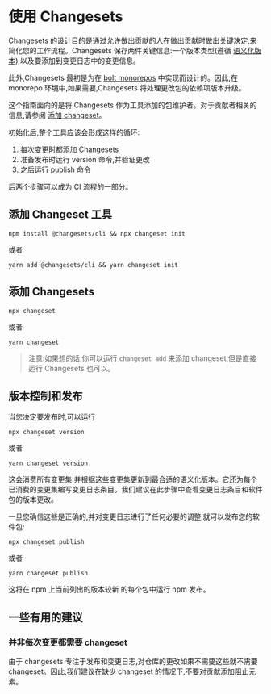 # 使用 Changesets

Changesets 的设计目的是通过允许做出贡献的人在做出贡献时做出关键决定,来简化您的工作流程。Changesets 保存两件关键信息:一个版本类型(遵循 [语义化版本](https://semver.org/)),以及要添加到变更日志中的变更信息。

此外,Changesets 最初是为在 [bolt monorepos](https://github.com/boltpkg/bolt) 中实现而设计的。因此,在 monorepo 环境中,如果需要,Changesets 将处理更改包的依赖项版本升级。

这个指南面向的是将 Changesets 作为工具添加的包维护者。对于贡献者相关的信息,请参阅 [添加 changeset](./adding-a-changeset.md)。

初始化后,整个工具应该会形成这样的循环:

1. 每次变更时都添加 Changesets
2. 准备发布时运行 version 命令,并验证更改
3. 之后运行 publish 命令

后两个步骤可以成为 CI 流程的一部分。

## 添加 Changeset 工具

```shell
npm install @changesets/cli && npx changeset init
```

或者

```shell
yarn add @changesets/cli && yarn changeset init
```

## 添加 Changesets

```shell
npx changeset
```

或者

```shell
yarn changeset
```

> 注意:如果想的话,你可以运行 `changeset add` 来添加 changeset,但是直接运行 Changesets 也可以。

## 版本控制和发布

当您决定要发布时,可以运行

```shell
npx changeset version
```

或者

```shell
yarn changeset version
```

这会消费所有变更集,并根据这些变更集更新到最合适的语义化版本。它还为每个已消费的变更集编写变更日志条目。我们建议在此步骤中查看变更日志条目和软件包的版本更改。

一旦您确信这些是正确的,并对变更日志进行了任何必要的调整,就可以发布您的软件包:

```shell
npx changeset publish
```

或者

```shell
yarn changeset publish
```

这将在 npm 上当前列出的版本较新 的每个包中运行 npm 发布。

## 一些有用的建议

### 并非每次变更都需要 changeset

由于 changesets 专注于发布和变更日志,对仓库的更改如果不需要这些就不需要 changeset。因此,我们建议在缺少 changeset 的情况下,不要对贡献添加阻止元素。

